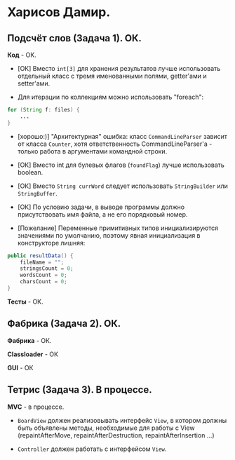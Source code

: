 # Харисов Дамир.

## Подсчёт слов (Задача 1). ОК.

**Код** - ОК.

- [ОК] Вместо `int[3]` для хранения результатов лучше использовать отдельный класс с тремя именованными полями, getter'ами и setter'ами.

- Для итерации по коллекциям можно использовать "foreach":
```Java
for (String f: files) {
	...
}
```

- [хорошо:)] "Архитектурная" ошибка: класс `CommandLineParser` зависит от класса `Counter`, хотя ответственность CommandLineParser'а - только работа в аргументами командной строки.

- [ОК] Вместо int для булевых флагов (`foundFlag`) лучше использовать boolean.

- [ОК] Вместо `String currWord` следует использовать `StringBuilder` или `StringBuffer`.

- [ОК] По условию задачи, в выводе программы должно присутствовать имя файла, а не его порядковый номер.

- [Пожелание] Переменные примитивных типов инициализируются значениями по умолчанию, поэтому явная инициализация в конструкторе лишняя:
```Java
public resultData() {
	fileName = ""; 
	stringsCount = 0;
	wordsCount = 0;
	charsCount = 0;
}   
```

**Тесты** - ОК.

## Фабрика (Задача 2). ОК.

**Фабрика** - ОК.

**Classloader** - ОК

**GUI** - ОК

## Тетрис (Задача 3). В процессе.

**MVC** - в процессе.

- `BoardView` должен реализовывать интерфейс `View`, в котором должны быть объявлены методы, необходимые для работы с View
(repaintAfterMove, repaintAfterDestruction, repaintAfterInsertion ...)

- `Controller` должен работать с интерфейсом `View`.
